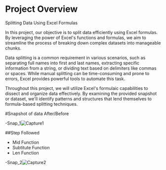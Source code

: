 
# Project Overview

Splitting Data Using Excel Formulas

In this project, our objective is to split data efficiently using Excel formulas. By leveraging the power of Excel's functions and formulas, we aim to streamline the process of breaking down complex datasets into manageable chunks.

Data splitting is a common requirement in various scenarios, such as separating full names into first and last names, extracting specific information from a string, or dividing text based on delimiters like commas or spaces. While manual splitting can be time-consuming and prone to errors, Excel provides powerful tools to automate this task.

Throughout this project, we will utilize Excel's formulaic capabilities to dissect and organize data effectively. By examining the provided snapshot or dataset, we'll identify patterns and structures that lend themselves to formula-based splitting techniques.


#Snapshot of data After/Before

-Snap_1![Capture1](https://github.com/01-Vishal/Excel-Text-Function/assets/142687548/03750b8d-ac74-482a-a062-d1cea114aa30)

##Step Followed

- Mid Function
- Subtitute Function
- Len Function

-Snap_2![Capture2](https://github.com/01-Vishal/Excel-Text-Function/assets/142687548/60c90a77-57c7-4cfe-bd3e-11278bb2ed19)
